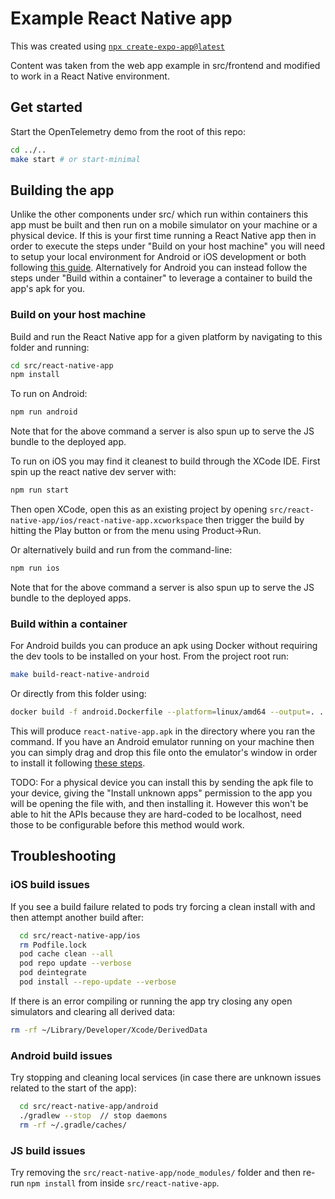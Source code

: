 # Example React Native app

This was created using [`npx create-expo-app@latest`](https://reactnative.dev/docs/environment-setup#start-a-new-react-native-project-with-expo)

Content was taken from the web app example in src/frontend and modified to work
in a React Native environment.

## Get started

Start the OpenTelemetry demo from the root of this repo:

```bash
cd ../..
make start # or start-minimal
```

## Building the app

Unlike the other components under src/ which run within containers this
app must be built and then run on a mobile simulator on your machine or a physical
device. If this is your first time running a React Native app then in order to
execute the steps under "Build on your host machine" you will need to setup your
local environment for Android or iOS development or both following
[this guide](https://reactnative.dev/docs/set-up-your-environment). Alternatively
for Android you can instead follow the steps under "Build within a container" to
leverage a container to build the app's apk for you.

### Build on your host machine

Build and run the React Native app for a given platform by navigating to this folder
and running:

```bash
cd src/react-native-app
npm install
```

To run on Android:

```bash
npm run android
```

Note that for the above command a server is also spun up to serve the JS bundle
to the deployed app.

To run on iOS you may find it cleanest to build through the XCode IDE. First spin
up the react native dev server with:

```bash
npm run start
```

Then open XCode, open this as an existing project by opening `src/react-native-app/ios/react-native-app.xcworkspace`
then trigger the build by hitting the Play button or from the menu using Product->Run.


Or alternatively build and run from the command-line:

```bash
npm run ios
```

Note that for the above command a server is also spun up to serve the JS bundle
to the deployed apps.

### Build within a container

For Android builds you can produce an apk using Docker without requiring the dev
tools to be installed on your host. From the project root run:

```bash
make build-react-native-android
```

Or directly from this folder using:

```bash
docker build -f android.Dockerfile --platform=linux/amd64 --output=. .
```

This will produce `react-native-app.apk` in the directory where you ran the command.
If you have an Android emulator running on your machine then you can simply drag
and drop this file onto the emulator's window in order to install it following
[these steps](https://developer.android.com/studio/run/emulator-install-add-files).

TODO: For a physical device you can install this by sending the apk file to your
device, giving the "Install unknown apps" permission to the app you will be opening
the file with, and then installing it. However this won't be able to hit the APIs
because they are hard-coded to be localhost, need those to be configurable before
this method would work.

## Troubleshooting

### iOS build issues

If you see a build failure related to pods try forcing a clean install with and
then attempt another build after:

```bash
  cd src/react-native-app/ios
  rm Podfile.lock
  pod cache clean --all
  pod repo update --verbose
  pod deintegrate
  pod install --repo-update --verbose
```

If there is an error compiling or running the app try closing any open simulators
and clearing all derived data:

```bash
rm -rf ~/Library/Developer/Xcode/DerivedData
```

### Android build issues

Try stopping and cleaning local services (in case there are unknown issues related
to the start of the app):

```bash
  cd src/react-native-app/android
  ./gradlew --stop  // stop daemons
  rm -rf ~/.gradle/caches/
```

### JS build issues

Try removing the `src/react-native-app/node_modules/` folder and then re-run `npm install`
from inside `src/react-native-app`.
